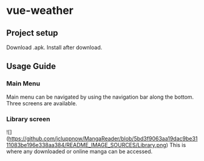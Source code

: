 # vue-weather

## Project setup
Download .apk.
Install after download.


## Usage Guide
### Main Menu
Main menu can be navigated by using the navigation bar along the bottom.
Three screens are available.

### Library screen
![] (https://github.com/jcluppnow/MangaReader/blob/5bd3f9063aa19dac9be3111083be196e338aa384/README_IMAGE_SOURCES/Library.png)
This is where any downloaded or online manga can be accessed.
